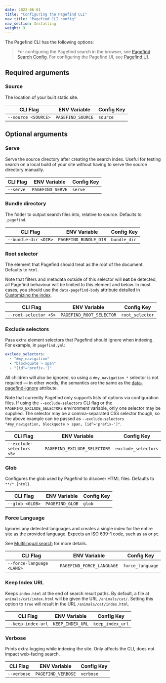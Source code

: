 ```yaml
---
date: 2022-06-01
title: "Configuring the Pagefind CLI"
nav_title: "Pagefind CLI config"
nav_section: Installing
weight: 3
---
```


The Pagefind CLI has the following options:

> For configuring the Pagefind search in the browser, see [Pagefind Search Config](/docs/search-config/). For configuring the Pagefind UI, see [Pagefind UI](/docs/ui/).

## Required arguments

### Source
The location of your built static site.

| CLI Flag            | ENV Variable      | Config Key |
|---------------------|-------------------|------------|
| `--source <SOURCE>` | `PAGEFIND_SOURCE` | `source`   |

## Optional arguments

### Serve
Serve the source directory after creating the search index. Useful for testing search on a local build of your site without having to serve the source directory manually.

| CLI Flag  | ENV Variable     | Config Key |
|-----------|------------------|------------|
| `--serve` | `PAGEFIND_SERVE` | `serve`    |

### Bundle directory
The folder to output search files into, relative to source. Defaults to `_pagefind`.

| CLI Flag             | ENV Variable          | Config Key   |
|----------------------|-----------------------|--------------|
| `--bundle-dir <DIR>` | `PAGEFIND_BUNDLE_DIR` | `bundle_dir` |

### Root selector
The element that Pagefind should treat as the root of the document. Defaults to `html`.

Note that filters and metadata outside of this selector will **not** be detected, all Pagefind behaviour will be limited to this element and below. In most cases, you should use the `data-pagefind-body` attribute detailed in [Customizing the index](/docs/indexing/).

| CLI Flag              | ENV Variable             | Config Key      |
|-----------------------|--------------------------|-----------------|
| `--root-selector <S>` | `PAGEFIND_ROOT_SELECTOR` | `root_selector` |

### Exclude selectors
Pass extra element selectors that Pagefind should ignore when indexing. For example, in `pagefind.yml`:

```yml
exclude_selectors:
  - "#my_navigation"
  - "blockquote > span"
  - "[id^='prefix-']"
```

All children will also be ignored, so using a `#my_navigation *` selector is not required — in other words, the semantics are the same as the [data-pagefind-ignore](/docs/indexing/#removing-individual-elements-from-the-index) attribute.

Note that currently Pagefind only supports lists of options via configuration files. If using the `--exclude-selectors` CLI flag or the `PAGEFIND_EXCLUDE_SELECTORS` environment variable, only one selector may be supplied. The selector may be a comma-separated CSS selector though, so the above example can be passed as `--exclude-selectors "#my_navigation, blockquote > span, [id^='prefix-']"`.

| CLI Flag                  | ENV Variable                 | Config Key          |
|---------------------------|------------------------------|---------------------|
| `--exclude-selectors <S>` | `PAGEFIND_EXCLUDE_SELECTORS` | `exclude_selectors` |

### Glob
Configures the glob used by Pagefind to discover HTML files. Defaults to `**/*.{html}`.

| CLI Flag        | ENV Variable    | Config Key |
|-----------------|-----------------|------------|
| `--glob <GLOB>` | `PAGEFIND_GLOB` | `glob`     |

### Force Language
Ignores any detected languages and creates a single index for the entire site as the provided language. Expects an ISO 639-1 code, such as `en` or `pt`.

See [Multilingual search](/docs/multilingual/) for more details.

| CLI Flag                  | ENV Variable              | Config Key       |
|---------------------------|---------------------------|------------------|
| `--force-language <LANG>` | `PAGEFIND_FORCE_LANGUAGE` | `force_language` |

### Keep Index URL
Keeps `index.html` at the end of search result paths. By default, a file at `animals/cat/index.html` will be given the URL `/animals/cat/`. Setting this option to `true` will result in the URL `/animals/cat/index.html`.

| CLI Flag           | ENV Variable     | Config Key       |
|--------------------|------------------|------------------|
| `--keep-index-url` | `KEEP_INDEX_URL` | `keep_index_url` |

### Verbose
Prints extra logging while indexing the site. Only affects the CLI, does not impact web-facing search.

| CLI Flag    | ENV Variable       | Config Key |
|-------------|--------------------|------------|
| `--verbose` | `PAGEFIND_VERBOSE` | `verbose`  |
